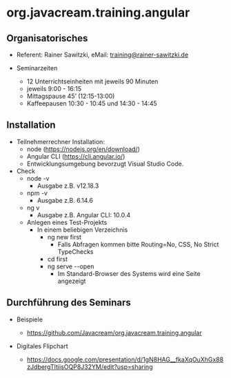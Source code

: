 # org.javacream.training.angular

## Organisatorisches

* Referent: Rainer Sawitzki, eMail: training@rainer-sawitzki.de

* Seminarzeiten
  * 12 Unterrichtseinheiten mit jeweils 90 Minuten
  * jeweils 9:00 - 16:15
  * Mittagspause 45’ (12:15-13:00)
  * Kaffeepausen 10:30 - 10:45 und 14:30 - 14:45

## Installation

* Teilnehmerrechner Installation: 
  * node (https://nodejs.org/en/download/)
  * Angular CLI (https://cli.angular.io/)
  * Entwicklungsumgebung bevorzugt Visual Studio Code. 
* Check
  * node -v
    * Ausgabe z.B. v12.18.3
  * npm -v 
    * Ausgabe z.B. 6.14.6
  * ng v
    * Ausgabe z.B. Angular CLI: 10.0.4
  * Anlegen eines Test-Projekts 
    * In einem beliebigen Verzeichnis  
      * ng new first
        * Falls Abfragen kommen bitte Routing=No, CSS, No Strict TypeChecks
      * cd first
      * ng serve --open
        * Im Standard-Browser des Systems wird eine Seite angezeigt

## Durchführung des Seminars

* Beispiele
  * https://github.com/Javacream/org.javacream.training.angular

* Digitales Flipchart
  * https://docs.google.com/presentation/d/1gN8HAG__fkaXqOuXhGx88zJdbergTItiisOQP8J32YM/edit?usp=sharing
